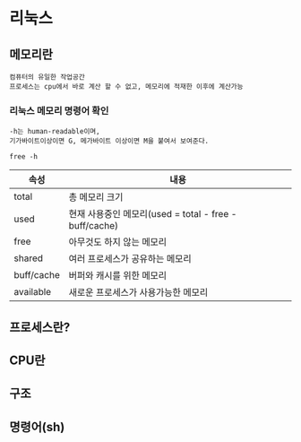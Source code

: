 # 리눅스

## 메모리란
```
컴퓨터의 유일한 작업공간
프로세스는 cpu에서 바로 계산 할 수 없고, 메모리에 적재한 이후에 계산가능
```

### 리눅스 메모리 명령어 확인
```
-h는 human-readable이며,
기가바이트이상이면 G, 메가바이트 이상이면 M을 붙여서 보여준다.
```
```
free -h
```

|속성|내용|
|------|---|
|total|총 메모리 크기
|used|현재 사용중인 메모리(used = total - free - buff/cache)
|free|아무것도 하지 않는 메모리
|shared|여러 프로세스가 공유하는 메모리
|buff/cache|버퍼와 캐시를 위한 메모리
|available|새로운 프로세스가 사용가능한 메모리

## 프로세스란?

## CPU란

## 구조

## 명령어(sh)